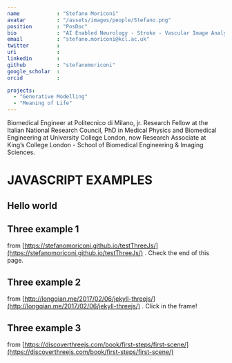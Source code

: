 ```yaml
---
name            : "Stefano Moriconi"
avatar          : "/assets/images/people/Stefano.png"
position        : "PosDoc"
bio             : "AI Enabled Neurology - Stroke - Vascular Image Analysis"
email           : "stefano.moriconi@kcl.ac.uk"
twitter         :
uri             :
linkedin        :
github          : "stefanomoriconi"
google_scholar  :
orcid           :

projects:
  - "Generative Modelling"
  - "Meaning of Life"
---
```


Biomedical Engineer at Politecnico di Milano, jr. Research Fellow at the Italian National Research Council, PhD in Medical Physics and Biomedical Engineering at University College London, now Research Associate at King’s College London - School of Biomedical Engineering & Imaging Sciences.

# JAVASCRIPT EXAMPLES
## Hello world

<script type="text/javascript" language="JavaScript">
   document.writeln( "Hello World" );
</script>

## Three example 1
from [https://stefanomoriconi.github.io/testThreeJs/](https://stefanomoriconi.github.io/testThreeJs/) . Check the end of this page.

<script src="/assets/js/three/three.js"></script>
<script type="module">
  import * as THREE from '/assets/js/three/build/three.module.js';
  import Stats from '/assets/js/three/jsm/libs/stats.module.js';
	import { TrackballControls } from '/assets/js/three/jsm/controls/TrackballControls.js';
  import { VTKLoader } from '/assets/js/three/jsm/loaders/VTKLoader.js';

	var container, stats;
	var camera, controls, scene, renderer;

	init();
	animate();

	function init() {
		var width = 800, height = 600;
		camera = new THREE.PerspectiveCamera( 60, width/height, 0.01, 1e10 );
		camera.position.z = 0.2;
		scene = new THREE.Scene();
		scene.add( camera );

		// light
		var dirLight = new THREE.DirectionalLight( 0xffffff );
		dirLight.position.set( 200, 200, 1000 ).normalize();

		camera.add( dirLight );
		camera.add( dirLight.target );

		var material = new THREE.MeshLambertMaterial( { color: 0xffffff, side: THREE.DoubleSide } );

		var loader = new VTKLoader();
		loader.load( "/assets/models/VTrails_LogoSurf.vtk", function ( geometry ) {
			geometry.center();
			geometry.computeVertexNormals();
			var mesh = new THREE.Mesh( geometry, material );
			mesh.position.set( 0, 0, 0 );
			mesh.scale.multiplyScalar( 0.02 );
			scene.add( mesh );
		} );

		// renderer
		renderer = new THREE.WebGLRenderer();
		renderer.setPixelRatio( window.devicePixelRatio );
		renderer.setSize(width, height);

		//renderer.setSize(window.innerWidth, window.innerHeight);
		renderer.setClearColor(0x00ff00, 1);

		container = document.createElement( 'div' );
		document.body.appendChild( container );
		container.appendChild( renderer.domElement );

		// controls
		controls = new TrackballControls( camera, renderer.domElement );
		controls.rotateSpeed = 5.0;
		controls.zoomSpeed = 5;
		controls.panSpeed = 2;
		controls.staticMoving = true;
		stats = new Stats();
		container.appendChild( stats.dom );
		//
		window.addEventListener( 'resize', onWindowResize, false );
	}

	function onWindowResize() {
		camera.aspect = window.innerWidth / window.innerHeight;
		camera.updateProjectionMatrix();
		renderer.setSize( window.innerWidth, window.innerHeight );
		controls.handleResize();
	}

	function animate() {
		requestAnimationFrame( animate );
		controls.update();
		renderer.render( scene, camera );
		stats.update();
	}
</script>

## Three example 2
from [http://longqian.me/2017/02/06/jekyll-threejs/](http://longqian.me/2017/02/06/jekyll-threejs/) . Click in the frame!

<style>
.highlight-left {margin-left: 0}
canvas { position: relative; top: 0;}
</style>

<div id='canvas-holder' style="position:relative; width: 100%;">
  <div id="dat-gui-holder" style="position: absolute; top: 0em; right: 0em;z-index: 1;" ></div>
</div>

<!--Load three.js-->
<script src="/assets/js/example2/three.min.js"></script>
<script src="/assets/js/example2/dat.gui.min.js"></script>
<script src="/assets/js/example2/OBJLoader.js"></script>
<script src="/assets/js/example2/SubdivisionModifier.js"></script>  


<script type="x-shader/x-vertex" id="vertexshader">
attribute float distance;
attribute vec3 surfaceNormal;
uniform float amplitude;
varying vec3 vNormal;
void main() {
    vNormal = normal;
    vec3 newPosition = position + surfaceNormal * vec3(distance * amplitude);
    gl_Position = projectionMatrix *
                modelViewMatrix *
                vec4(newPosition,1.0);
}
</script>

<script type="x-shader/x-fragment" id="fragmentshader">
varying vec3 vNormal;
void main() {
    vec3 light = vec3(0.7, 0.5, 1.0);
    light = normalize(light);
    float dProd = max(0.0, dot(vNormal, light));
    gl_FragColor = vec4(dProd, // R
                        dProd, // G
                        dProd, // B
                        1.0);  // A
}
</script>
<script src="/assets/js/example2/teapot.js"></script>


## Three example 3
from [https://discoverthreejs.com/book/first-steps/first-scene/](https://discoverthreejs.com/book/first-steps/first-scene/)

<div id="scene-container">
  <!-- This div will hold our scene-->
  <canvas width="400" height="300" style="width: 400px; height: 300px;"></canvas>
</div>

<script type="module">
import * as THREE from '/assets/js/three/build/three.module.js';

// Get a reference to the container element that will hold our scene
const container = document.querySelector( '#scene-container' );

// create a Scene
const scene = new THREE.Scene();

// Set the background color
scene.background = new THREE.Color( 'skyblue' );

// Create a Camera
const fov = 35; // AKA Field of View
const aspect = container.clientWidth / container.clientHeight;
const near = 0.1; // the near clipping plane
const far = 100; // the far clipping plane

const camera = new THREE.PerspectiveCamera( fov, aspect, near, far );

// every object is initially created at ( 0, 0, 0 )
// we'll move the camera back a bit so that we can view the scene
camera.position.set( 0, 0, 10 );

// create a geometry
const geometry = new THREE.BoxBufferGeometry( 2, 2, 2 );

// create a default (white) Basic material
const material = new THREE.MeshBasicMaterial();

// create a Mesh containing the geometry and material
const mesh = new THREE.Mesh( geometry, material );

// add the mesh to the scene
scene.add( mesh );

// create the renderer
const renderer = new THREE.WebGLRenderer();

renderer.setSize( container.clientWidth, container.clientHeight );
renderer.setPixelRatio( window.devicePixelRatio );

// add the automatically created <canvas> element to the page
container.appendChild( renderer.domElement );

// render, or 'create a still image', of the scene
renderer.render( scene, camera );
</script>
